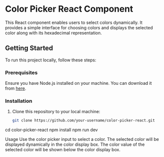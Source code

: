 # Color Picker React Component

This React component enables users to select colors dynamically. It provides a simple interface for choosing colors and displays the selected color along with its hexadecimal representation.

## Getting Started

To run this project locally, follow these steps:

### Prerequisites

Ensure you have Node.js installed on your machine. You can download it from [here](https://nodejs.org/).

### Installation

1. Clone this repository to your local machine:

   ```bash
   git clone https://github.com/your-username/color-picker-react.git
cd color-picker-react
npm install
npm run dev



Usage
Use the color picker input to select a color.
The selected color will be displayed dynamically in the color display box.
The color value of the selected color will be shown below the color display box.
